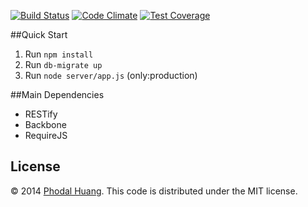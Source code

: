 [![Build Status](https://api.travis-ci.org/phodal/freerice.png)](https://travis-ci.org/phodal/freerice)
[![Code Climate](https://codeclimate.com/github/phodal/freerice/badges/gpa.svg)](https://codeclimate.com/github/phodal/freerice)
[![Test Coverage](https://codeclimate.com/github/phodal/freerice/badges/coverage.svg)](https://codeclimate.com/github/phodal/freerice)

##Quick Start

1. Run ``npm install``
2. Run ``db-migrate up``
3. Run ``node server/app.js`` (only:production)

##Main Dependencies

 - RESTify 
 - Backbone
 - RequireJS
 
## License

© 2014 [Phodal Huang](http://www.phodal.com). This code is distributed under the MIT license.
 
